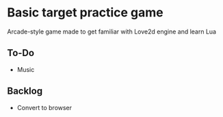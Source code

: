 # Basic target practice game

Arcade-style game made to get familiar with Love2d engine and learn Lua

## To-Do
- Music

## Backlog 
- Convert to browser 